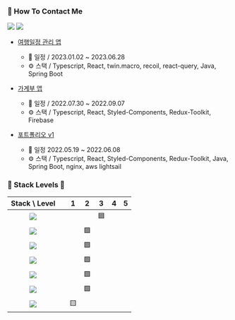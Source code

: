 ### 👀 How To Contact Me
[![](https://img.shields.io/badge/TechBlog-20C997?&style=style=for-the-badge&logo=Velog&logoColor=white)](https://velog.io/@song961003)
[![](https://img.shields.io/badge/SendMail-EA4335?&style=style=for-the-badge&logo=Gmail&logoColor=white)](mailto:song961003@gmail.com)

- [여행일정 관리 앱](https://github.com/preCrew/preTravel)
  - 📆 일정 / 2023.01.02 ~ 2023.06.28
  - ⚙️ 스택 / Typescript, React, twin.macro, recoil, react-query, Java, Spring Boot
 
- [가계부 앱](https://github.com/preCrew/account_book)
  - 📆 일정 / 2022.07.30 ~ 2022.09.07  
  - ⚙️ 스택 / Typescript, React, Styled-Components, Redux-Toolkit, Firebase

- [포트폴리오 v1](https://github.com/Doosies/portfolio/)
  - 📆 일정 2022.05.19 ~ 2022.06.08
  - ⚙️ 스택 / Typescript, React, Styled-Components, Redux-Toolkit, Java, Spring Boot, nginx, aws lightsail 

  


### 💪 Stack Levels 💪
|Stack \ Level|| 1 | 2 | 3 | 4 | 5|
|:---:|:---:|:---:|:---:|:---:|:---:|:---:|
![](https://img.shields.io/badge/Javascript-F7DF1E?&style=style=for-the-badge&logo=Javascript&logoColor=white)||  |  | 🟦 |  |  |
![](https://img.shields.io/badge/Typescript-3178C6?&style=style=for-the-badge&logo=Typescript&logoColor=white)||  | 🟩 |  |  |  |
![](https://img.shields.io/badge/Html5-E34F26?&style=style=for-the-badge&logo=Html5&logoColor=white)          ||  | 🟩 |  |  |  |
![](https://img.shields.io/badge/Css3-1572B6?&style=style=for-the-badge&logo=Css3&logoColor=white)            ||  | 🟩 |  |  |  |
![](https://img.shields.io/badge/React-61DAFB?&style=style=for-the-badge&logo=React&logoColor=white)          ||  | 🟩 |  |  |  |
![](https://img.shields.io/badge/Redux-764ABC?&style=style=for-the-badge&logo=Redux&logoColor=white)          ||  | 🟩 |  |  |  |
![](https://img.shields.io/badge/MySQL-4479A1?&style=style=for-the-badge&logo=MySQL&logoColor=white)          || 🟨 |  |  |  |  |
